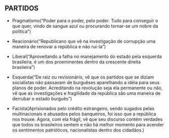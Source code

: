 ## PARTIDOS

- Pragmatismo(“Poder para o poder, pelo poder. Tudo para conseguir o que quer, vindo de sangue azul ou procurando tornar-se um nobre da política”)

- Reacionário(“Republicano que vê na investigação de corrupção uma maneira de renovar a república e não ruí-la”)

- Liberal(“Aproveitando a falha no manejamento do estado pela esquerda brasileira, é um dos proeminentes dentro da crescente direita brasileira”)

- Esquerda(“De raiz ou revisionário, vê que os partidos que se diziam socialistas não passavam de burguêses aparelhando a idéia para seus planos de poder. Acreditando na revolução seja ela permanente ou não, vê que as investigações e fragilidade da república são uma maneira de derrubar o estado burguês”)

- Facista(Aprisionados pelo crédito estrangeiro, sendo sugados pelas multinacionais e abusados pelos banqueiros, foi isso que a república nos trouxe. Agora, com ela frágil, vê que seu discurso contém verdades que todos os brasileiros sentem e não há melhor momento para acender os sentimentos patrióticos, nacionalistas dentro dos cidadãos.)